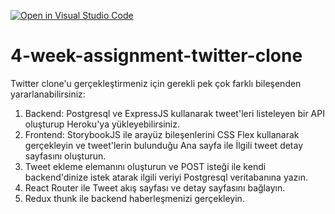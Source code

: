 [![Open in Visual Studio Code](https://classroom.github.com/assets/open-in-vscode-f059dc9a6f8d3a56e377f745f24479a46679e63a5d9fe6f495e02850cd0d8118.svg)](https://classroom.github.com/online_ide?assignment_repo_id=5957820&assignment_repo_type=AssignmentRepo)
# 4-week-assignment-twitter-clone
Twitter clone'u gerçekleştirmeniz için gerekli pek çok farklı bileşenden yararlanabilirsiniz:
1. Backend: Postgresql ve ExpressJS kullanarak tweet'leri listeleyen bir API oluşturup Heroku'ya yükleyebilirsiniz.
2. Frontend: StorybookJS ile arayüz bileşenlerini CSS Flex kullanarak gerçekleyin ve tweet'lerin bulunduğu Ana sayfa ile İlgili tweet detay sayfasını oluşturun.
3. Tweet ekleme elemanını oluşturun ve POST isteği ile kendi backend'dinize istek atarak ilgili veriyi Postgresql veritabanına yazın.
4. React Router ile Tweet akış sayfası ve detay sayfasını bağlayın.
5. Redux thunk ile backend haberleşmenizi gerçekleyin.
